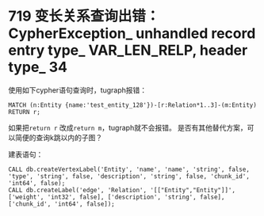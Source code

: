 # 719 变长关系查询出错：CypherException_ unhandled record entry type_ VAR_LEN_RELP, header type_ 34
使用如下cypher语句查询时，tugraph报错：
```cypher
MATCH (n:Entity {name:'test_entity_128'})-[r:Relation*1..3]-(m:Entity) RETURN r;
```
如果把`return r` 改成`return m`，tugraph就不会报错。
是否有其他替代方案，可以简便的查询k跳以内的子图？

建表语句：
```
CALL db.createVertexLabel('Entity', 'name', 'name', 'string', false, 'type', 'string', false, 'description', 'string', false, 'chunk_id', 'int64', false);
CALL db.createLabel('edge', 'Relation', '[["Entity","Entity"]]', ['weight', 'int32', false], ['description', 'string', false], ['chunk_id', 'int64', false]);
```